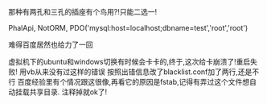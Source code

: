---
---

那种有两孔和三孔的插座有个鸟用?!只能二选一!

PhalApi, NotORM, PDO('mysql:host=localhost;dbname=test','root','root')


难得百度居然也给力了一回

虚拟机下的ubuntu和windows切换有时候会卡卡的,终于,这次给卡崩溃了!重启失败!
用vb从来没有过这样的错误
按照出错信息改了blacklist.conf加了两行,还是不行
百度经验里有个情况跟这很像,再看它的原因是fstab,记得有弄过这个文件想自动挂载共享目录.
注释掉就ok了!

